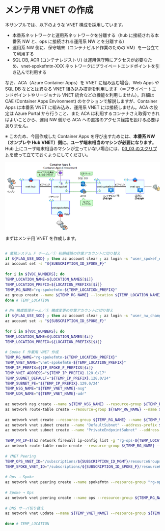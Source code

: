 # メンテ用 VNET の作成

本サンプルでは、以下のような VNET 構成を採用しています。

- 本番系ネットワークと運用系ネットワークを分離する（hub に接続される本番系 NW と、ops に接続される運用系 NW とを分離する）
- 運用系 NW 側に、保守端末（コンテナビルド作業のための VM）を一台立てて利用する
- SQL DB, ACR (コンテナレジストリ) は運用保守時にアクセスが必要なため、vnet-spokefmtn-XXX ネットワークにプライベートエンドポイントを引き込んで利用する

なお、ACA（Azure Container Apps）を VNET に組み込む場合、Web Apps や SQL DB などとは異なる VNET 組み込み技術を利用します（＝プライベートエンドポイントやリージョナル VNET 統合などの機能を利用しません）。詳細は CAE (Container Apps Environment) のセクションで解説しますが、Container Apps は本番系 VNET に組み込み、運用系 VNET には接続しません。ACA の設定は Azure Portal から行うこと、また ACA は利用するコンテナさえ取得できればよいことから、運用 NW 側から ACA への直接のアクセス経路を設ける必要はありません。

※ このため、今回作成した Container Apps を呼び出すためには、**本番系 NW（オンプレや Hub VNET）側に、ユーザ端末相当のマシンが必要になります**。Hub 上にユーザ端末相当のマシンが立っていない場合には、[03_03 のスクリプト](../03.ハブサブスクリプションの作成/03_03_（オプション）ユーザVMの作成.md)を使って立てておくようにしてください。

![picture 3](./images/64361d769516d8ddabb5859196d891486b10f1ef549e28c6600f3674ea8a215d.png)  

まずはメンテ用 VNET を作成します。

```bash

# 業務システム F チーム／① 初期構築の作業アカウントに切り替え
if ${FLAG_USE_SOD} ; then az account clear ; az login -u "user_spokef_dev@${PRIMARY_DOMAIN_NAME}" -p "${ADMIN_PASSWORD}" ; fi
az account set -s "${SUBSCRIPTION_ID_SPOKE_F}"

for i in ${VDC_NUMBERS}; do
TEMP_LOCATION_NAME=${LOCATION_NAMES[$i]}
TEMP_LOCATION_PREFIX=${LOCATION_PREFIXS[$i]}
TEMP_RG_NAME="rg-spokefmtn-${TEMP_LOCATION_PREFIX}"
az group create --name ${TEMP_RG_NAME} --location ${TEMP_LOCATION_NAME}
done # TEMP_LOCATION

# NW 構成管理チーム／③ 構成変更の作業アカウントに切り替え
if ${FLAG_USE_SOD} ; then az account clear ; az login -u "user_nw_change@${PRIMARY_DOMAIN_NAME}" -p "${ADMIN_PASSWORD}" ; fi
az account set -s "${SUBSCRIPTION_ID_SPOKE_F}"
 
for i in ${VDC_NUMBERS}; do
TEMP_LOCATION_NAME=${LOCATION_NAMES[$i]}
TEMP_LOCATION_PREFIX=${LOCATION_PREFIXS[$i]}

# Spoke F 作業用 VNET 作成
TEMP_RG_NAME="rg-spokefmtn-${TEMP_LOCATION_PREFIX}"
TEMP_VNET_NAME="vnet-spokefmtn-${TEMP_LOCATION_PREFIX}"
TEMP_IP_PREFIX=${IP_SPOKE_F_PREFIXS[$i]}
TEMP_VNET_ADDRESS="${TEMP_IP_PREFIX}.128.0/17"
TEMP_SUBNET_DEFAULT="${TEMP_IP_PREFIX}.128.0/24"
TEMP_SUBNET_PE="${TEMP_IP_PREFIX}.129.0/24"
TEMP_NSG_NAME="${TEMP_VNET_NAME}-nsg"
TEMP_UDR_NAME="${TEMP_VNET_NAME}-udr"

az network nsg create --name ${TEMP_NSG_NAME} --resource-group ${TEMP_RG_NAME}
az network route-table create --resource-group ${TEMP_RG_NAME} --name ${TEMP_UDR_NAME}

az network vnet create --resource-group ${TEMP_RG_NAME} --name ${TEMP_VNET_NAME} --address-prefixes ${TEMP_VNET_ADDRESS}
az network vnet subnet create --name "DefaultSubnet" --address-prefix ${TEMP_SUBNET_DEFAULT} --resource-group ${TEMP_RG_NAME} --vnet-name ${TEMP_VNET_NAME} --nsg ${TEMP_NSG_NAME} --route-table ${TEMP_UDR_NAME}
az network vnet subnet create --name "PrivateEndpointSubnet" --address-prefix ${TEMP_SUBNET_PE} --resource-group ${TEMP_RG_NAME} --vnet-name ${TEMP_VNET_NAME} --nsg ${TEMP_NSG_NAME} --route-table ${TEMP_UDR_NAME}

TEMP_FW_IP=$(az network firewall ip-config list -g "rg-ops-${TEMP_LOCATION_PREFIX}" -f "fw-ops-${TEMP_LOCATION_PREFIX}" --query "[0].privateIpAddress" --output tsv --subscription "${SUBSCRIPTION_NAME_MGMT}")
az network route-table route create --resource-group ${TEMP_RG_NAME} --name default --route-table-name ${TEMP_UDR_NAME} --address-prefix 0.0.0.0/0 --next-hop-type VirtualAppliance --next-hop-ip-address ${TEMP_FW_IP}

# VNET Peering
TEMP_OPS_VNET_ID="/subscriptions/${SUBSCRIPTION_ID_MGMT}/resourceGroups/rg-ops-${TEMP_LOCATION_PREFIX}/providers/Microsoft.Network/virtualNetworks/vnet-ops-${TEMP_LOCATION_PREFIX}"
TEMP_SPOKE_VNET_ID="/subscriptions/${SUBSCRIPTION_ID_SPOKE_F}/resourceGroups/${TEMP_RG_NAME}/providers/Microsoft.Network/virtualNetworks/${TEMP_VNET_NAME}"

# Ops → Spoke
az network vnet peering create --name spokefmtn --resource-group "rg-ops-${TEMP_LOCATION_PREFIX}" --vnet-name "vnet-ops-${TEMP_LOCATION_PREFIX}" --remote-vnet $TEMP_SPOKE_VNET_ID --allow-vnet-access --subscription "${SUBSCRIPTION_NAME_MGMT}"

# Spoke → Ops
az network vnet peering create --name ops --resource-group ${TEMP_RG_NAME} --vnet-name ${TEMP_VNET_NAME} --remote-vnet $TEMP_OPS_VNET_ID --allow-vnet-access --subscription "${SUBSCRIPTION_NAME_SPOKE_F}"

# DNS サーバ切り替え
az network vnet update --name ${TEMP_VNET_NAME} --resource-group ${TEMP_RG_NAME} --dns-servers ${TEMP_FW_IP}

done # TEMP_LOCATION

```
